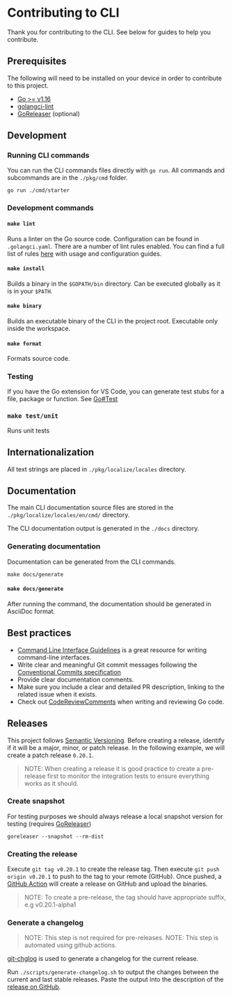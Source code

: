 # Contributing to CLI

Thank you for contributing to the CLI. See below for guides to help you contribute.

## Prerequisites

The following will need to be installed on your device in order to contribute to this project.

- [Go >= v1.16](https://golang.org/dl)
- [golangci-lint](https://golangci-lint.run)
- [GoReleaser](https://goreleaser.com/) (optional)

## Development

### Running CLI commands

You can run the CLI commands files directly with `go run`. All commands and subcommands are in the `./pkg/cmd` folder.

```shell
go run ./cmd/starter
```

### Development commands
 

#### `make lint`

Runs a linter on the Go source code. Configuration can be found in `.golangci.yaml`.
There are a number of lint rules enabled. You can find a full list of rules [here](https://golangci-lint.run/usage/linters/) with usage and configuration guides.

#### `make install`

Builds a binary in the `$GOPATH/bin` directory. Can be executed globally as it is in your `$PATH`.

#### `make binary`

Builds an executable binary of the CLI in the project root. Executable only inside the workspace.

#### `make format`

Formats source code.


### Testing

If you have the Go extension for VS Code, you can generate test stubs for a file, package or function. See [Go#Test](https://code.visualstudio.com/docs/languages/go#_test)

### `make test/unit`

Runs unit tests

## Internationalization

All text strings are placed in `./pkg/localize/locales` directory.

## Documentation

The main CLI documentation source files are stored in the `./pkg/localize/locales/en/cmd/` directory.

The CLI documentation output is generated in the `./docs` directory.

### Generating documentation

Documentation can be generated from the CLI commands.

```shell
make docs/generate
```

#### `make docs/generate`

After running the command, the documentation should be generated in AsciiDoc format.

## Best practices

- [Command Line Interface Guidelines](https://clig.dev/) is a great resource for writing command-line interfaces.
- Write clear and meaningful Git commit messages following the [Conventional Commits specification](https://www.conventionalcommits.org)
- Provide clear documentation comments.
- Make sure you include a clear and detailed PR description, linking to the related issue when it exists.
- Check out [CodeReviewComments](https://github.com/golang/go/wiki/CodeReviewComments) when writing and reviewing Go code.

## Releases

This project follows [Semantic Versioning](https://semver.org/). Before creating a release, identify if it will be a major, minor, or patch release. In the following example, we will create a patch release `0.20.1`.

> NOTE: When creating a release it is good practice to create a pre-release first to monitor the integration tests to ensure everything works as it should.

### Create snapshot

For testing purposes we should always release a local snapshot version for testing (requires [GoReleaser](https://goreleaser.com/))

```shell
goreleaser --snapshot --rm-dist
```

### Creating the release

Execute `git tag v0.20.1` to create the release tag. Then execute `git push origin v0.20.1` to push to the tag to your remote (GitHub).
Once pushed, a [GitHub Action](https://github.com/aerogear/charmil/actions/workflows/release.yml) will create a release on GitHub and upload the binaries.

> NOTE: To create a pre-release, the tag should have appropriate suffix, e.g v0.20.1-alpha1

### Generate a changelog

> NOTE: This step is not required for pre-releases.
> NOTE: This step is automated using github actions.

[git-chglog](https://github.com/git-chglog/git-chglog) is used to generate a changelog for the current release.

Run `./scripts/generate-changelog.sh` to output the changes between the current and last stable releases. Paste the output into the description of the [release on GitHub](https://github.com/aerogear/charmil/releases/tag/latest).
